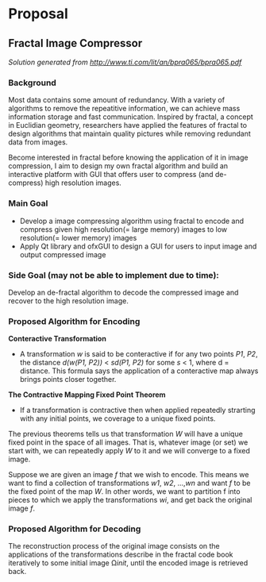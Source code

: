 # Proposal
## Fractal Image Compressor

*Solution generated from http://www.ti.com/lit/an/bpra065/bpra065.pdf*

### Background
Most data contains some amount of redundancy. With a variety of algorithms to remove the repeatitive information, we can achieve mass information storage and fast communication. Inspired by fractal, a concept in Euclidian geometry, researchers have applied the features of fractal to design algorithms that maintain quality pictures while removing redundant data from images.

Become interested in fractal before knowing the application of it in image compression, I aim to design my own fractal algorithm and build an interactive platform with GUI that offers user to compress (and de-compress) high resolution images.

### Main Goal
- Develop a image compressing algorithm using fractal to encode and compress given high resolution(= large memory) images to low resolution(= lower memory) images
- Apply Qt library and ofxGUI to design a GUI for users to input image and output compressed image

### Side Goal (may not be able to implement due to time):
Develop an de-fractal algorithm to decode the compressed image and recover to the high resolution image.

### Proposed Algorithm for Encoding
**Conteractive Transformation**
- A transformation *w* is said to be conteractive if for any two points *P1*, *P2*, the distance *d(w(P1, P2))* < *sd(P1, P2)* for some *s* < 1, where d = distance. This formula says the application of a conteractive map always brings points closer together.

**The Contractive Mapping Fixed Point Theorem**
- If a transformation is contractive then when applied repeatedly strarting with any initial points, we coverage to a unique fixed points.

The previous theorems tells us that transformation *W* will have a unique fixed point in the
space of all images. That is, whatever image (or set) we start with, we can repeatedly
apply *W* to it and we will converge to a fixed image.

Suppose we are given an image *f* that we wish to encode. This means we want to find a
collection of transformations *w1*, *w2*, ...,*wn* and want *f* to be the fixed point of the map *W*. In other words, we want to partition f into pieces to which we apply the transformations *wi*, and get back the original image *f*.

### Proposed Algorithm for Decoding
The reconstruction process of the original image consists on the applications of the
transformations describe in the fractal code book iteratively to some initial image Ω*init*,
until the encoded image is retrieved back.
